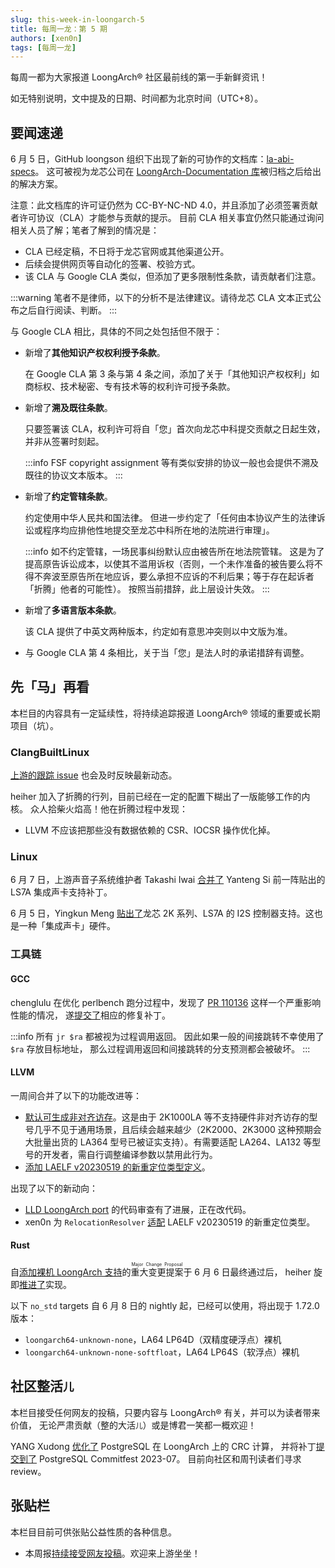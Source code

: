 ```yaml
---
slug: this-week-in-loongarch-5
title: 每周一龙：第 5 期
authors: [xen0n]
tags: [每周一龙]
---
```


每周一都为大家报道 LoongArch&reg; 社区最前线的第一手新鲜资讯！

<!-- truncate -->

如无特别说明，文中提及的日期、时间都为北京时间（UTC+8）。

## 要闻速递

6 月 5 日，GitHub loongson 组织下出现了新的可协作的文档库：[la-abi-specs](https://github.com/loongson/la-abi-specs)。
这可被视为龙芯公司在 [LoongArch-Documentation 库](https://github.com/loongson/LoongArch-Documentation)被归档之后给出的解决方案。

注意：此文档库的许可证仍然为 CC-BY-NC-ND 4.0，并且添加了必须签署贡献者许可协议（CLA）才能参与贡献的提示。
目前 CLA 相关事宜仍然只能通过询问相关人员了解；笔者了解到的情况是：

* CLA 已经定稿，不日将于龙芯官网或其他渠道公开。
* 后续会提供网页等自动化的签署、校验方式。
* 该 CLA 与 Google CLA 类似，但添加了更多限制性条款，请贡献者们注意。

:::warning
笔者不是律师，以下的分析不是法律建议。请待龙芯 CLA 文本正式公布之后自行阅读、判断。
:::

与 Google CLA 相比，具体的不同之处包括但不限于：

* 新增了**其他知识产权权利授予条款**。

  在 Google CLA 第 3 条与第 4 条之间，添加了关于「其他知识产权权利」如商标权、技术秘密、专有技术等的权利许可授予条款。

* 新增了**溯及既往条款**。

  只要签署该 CLA，权利许可将自「您」首次向龙芯中科提交贡献之日起生效，并非从签署时刻起。

  :::info
  FSF copyright assignment 等有类似安排的协议一般也会提供不溯及既往的协议文本版本。
  :::

* 新增了**约定管辖条款**。

  约定使用中华人民共和国法律。
  但进一步约定了「任何由本协议产生的法律诉讼或程序均应排他性地提交至龙芯中科所在地的法院进行审理」。

  :::info
  如不约定管辖，一场民事纠纷默认应由被告所在地法院管辖。
  这是为了提高原告诉讼成本，以使其不滥用诉权（否则，一个未作准备的被告要么将不得不奔波至原告所在地应诉，要么承担不应诉的不利后果；等于存在起诉者「折腾」他者的可能性）。
  按照当前措辞，此上层设计失效。
  :::

* 新增了**多语言版本条款**。

  该 CLA 提供了中英文两种版本，约定如有意思冲突则以中文版为准。

* 与 Google CLA 第 4 条相比，关于当「您」是法人时的承诺措辞有调整。

## 先「马」再看

本栏目的内容具有一定延续性，将持续追踪报道 LoongArch&reg; 领域的重要或长期项目（坑）。

### ClangBuiltLinux

[上游的跟踪 issue](https://github.com/ClangBuiltLinux/linux/issues/1787)
也会及时反映最新动态。

heiher 加入了折腾的行列，目前已经在一定的配置下糊出了一版能够工作的内核。
众人拾柴火焰高！他在折腾过程中发现：

* LLVM 不应该把那些没有数据依赖的 CSR、IOCSR 操作优化掉。

### Linux

6 月 7 日，上游声音子系统维护者 Takashi Iwai [合并了](https://lore.kernel.org/loongarch/87mt1b1rif.wl-tiwai@suse.de/) Yanteng Si 前一阵贴出的 LS7A 集成声卡支持补丁。

6 月 5 日，Yingkun Meng [贴出了](https://lore.kernel.org/loongarch/20230605120934.2306548-1-mengyingkun@loongson.cn/)龙芯 2K 系列、LS7A 的 I2S 控制器支持。这也是一种「集成声卡」硬件。

### 工具链

#### GCC

chenglulu 在优化 perlbench 跑分过程中，发现了 [PR 110136](https://gcc.gnu.org/bugzilla/show_bug.cgi?id=110136)
这样一个严重影响性能的情况，
遂[提交了](https://gcc.gnu.org/pipermail/gcc-patches/2023-June/621006.html)相应的修复补丁。

:::info
所有 `jr $ra` 都被视为过程调用返回。
因此如果一般的间接跳转不幸使用了`$ra` 存放目标地址，
那么过程调用返回和间接跳转的分支预测都会被破坏。
:::

#### LLVM

一周间合并了以下的功能改进等：

* [默认可生成非对齐访存](https://reviews.llvm.org/D149946)。这是由于 2K1000LA 等不支持硬件非对齐访存的型号几乎不见于通用场景，且后续会越来越少（2K2000、2K3000 这种预期会大批量出货的 LA364 型号已被证实支持）。有需要适配 LA264、LA132 等型号的开发者，需自行调整编译参数以禁用此行为。
* [添加 LAELF v20230519 的新重定位类型定义](https://reviews.llvm.org/D152184)。

出现了以下的新动向：

* [LLD LoongArch port](https://reviews.llvm.org/D138135) 的代码审查有了进展，正在改代码。
* xen0n 为 `RelocationResolver` [适配](https://reviews.llvm.org/D152344) LAELF v20230519 的新重定位类型。

#### Rust

自[添加裸机 LoongArch 支持](https://github.com/rust-lang/compiler-team/issues/628)的<ruby>重大变更提案<rt>Major Change Proposal</rt></ruby>于 6 月 6 日最终通过后，
heiher 旋即[推进了](https://github.com/rust-lang/rust/pull/112310)实现。

以下 `no_std` targets 自 6 月 8 日的 nightly 起，已经可以使用，将出现于 1.72.0 版本：

* `loongarch64-unknown-none`，LA64 LP64D（双精度硬浮点）裸机
* `loongarch64-unknown-none-softfloat`，LA64 LP64S（软浮点）裸机

## 社区整活<small>儿</small>

本栏目接受任何网友的投稿，只要内容与 LoongArch&reg; 有关，并可以为读者带来价值，
无论严肃贡献（整的大活<small>儿</small>）或是博君一笑都一概欢迎！

YANG Xudong [优化了](https://www.postgresql.org/message-id/flat/b522a0c5-e3b2-99cc-6387-58134fb88cbe%40ymatrix.cn)
PostgreSQL 在 LoongArch 上的 CRC 计算，
并将补丁[提交到了](https://commitfest.postgresql.org/43/4353/)
PostgreSQL Commitfest 2023-07。
目前向社区和周刊读者们寻求 review。

## 张贴栏

本栏目目前可供张贴公益性质的各种信息。

* 本周报[持续接受网友投稿][call-for-submissions]。欢迎来上游坐坐！

[lauosc-debian]: https://bbs.loongarch.org/d/167-lauosc-debian-12-ports
[call-for-submissions]: https://github.com/loongson-community/areweloongyet/issues/16
